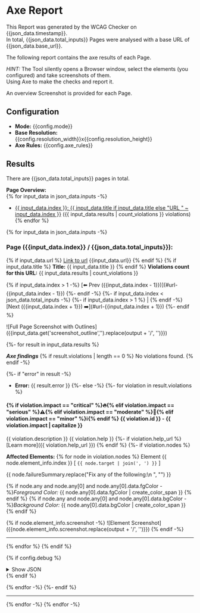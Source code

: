 # Axe Report

This Report was generated by the WCAG Checker on {{json_data.timestamp}}.    
In total, {{json_data.total_inputs}} Pages were analysed with a base URL of {{json_data.base_url}}.

The following report contains the axe results of each Page.

_HINT:_ The Tool silently opens a Browser window, select the elements (you configured) and take screenshots of them.        
Using Axe to make the checks and report it.

An overview Screenshot is provided for each Page.

## Configuration
- **Mode:** {{config.mode}}
- **Base Resolution:** {{config.resolution_width}}x{{config.resolution_height}}
- **Axe Rules:** {{config.axe_rules}}

## Results
There are {{json_data.total_inputs}} pages in total.

**Page Overview:**  
{% for input_data in json_data.inputs -%}
- [{{ input_data.index }}: {{ input_data.title if input_data.title else "URL " ~ input_data.index }}](#page-{{input_data.index}}) ({{ input_data.results | count_violations }} violations)
{% endfor %}

{% for input_data in json_data.inputs -%}
<a name="page-{{input_data.index}}"></a>
### Page ({{input_data.index}} / {{json_data.total_inputs}}):
{% if input_data.url %}
[Link to url]({{input_data.url}})
{{input_data.url}}
{% endif %}
{% if input_data.title %}
**Title:** {{ input_data.title }}
{% endif %}
**Violations count for this URL:** {{ input_data.results | count_violations }}

{% if input_data.index > 1 -%}
[⬅️ Prev ({{input_data.index - 1}})](#url-{{input_data.index - 1}})
{%- endif -%}
{%- if input_data.index < json_data.total_inputs -%}
{%- if input_data.index > 1 %} | {% endif -%}
[Next ({{input_data.index + 1}}) ➡️](#url-{{input_data.index + 1}})
{%- endif %}


![Full Page Screenshot with Outlines]({{input_data.get('screenshot_outline','').replace(output + '/', '')}})

{%- for result in input_data.results %}

***Axe findings***
{% if result.violations | length == 0 %}
No violations found.
{% endif -%}

{%- if "error" in result -%}
- **Error:** {{ result.error }}
{%- else -%}
{%- for violation in result.violations %}
#### {% if violation.impact == "critical" %}🔥{% elif violation.impact == "serious" %}⚠️{% elif violation.impact == "moderate" %}🔶{% elif violation.impact == "minor" %}ℹ️{% endif %} {{ violation.id }} - {{ violation.impact | capitalize }} 

{{ violation.description }}
{{ violation.help }}
{%- if violation.help_url %}
[Learn more]({{ violation.help_url }})
{% endif %}
{%- if violation.nodes %}

**Affected Elements:**
{% for node in violation.nodes %}
Element {{ node.element_info.index }} [ `{{ node.target | join(', ') }}` ]

{{ node.failureSummary.replace("Fix any of the following:\n  ", "") }}

{% if node.any and node.any[0] and node.any[0].data.fgColor -%}_Foreground Color:_ {{ node.any[0].data.fgColor | create_color_span }}    {% endif %}
{% if node.any and node.any[0] and node.any[0].data.bgColor -%}_Background Color:_ {{ node.any[0].data.bgColor | create_color_span }}    {% endif %}

{% if node.element_info.screenshot -%}
![Element Screenshot]({{node.element_info.screenshot.replace(output + '/', '')}})
{% endif -%}

---

{% endfor %}
{% endif %}

{% if config.debug %}
<section>
<details>
<summary>Show JSON</summary>

```json
{{ violation | tojson(indent=2) }}
```

</details>
</section>
{% endif %}

{% endfor -%}
{%- endif %}

---

{% endfor -%}
{% endfor -%}
